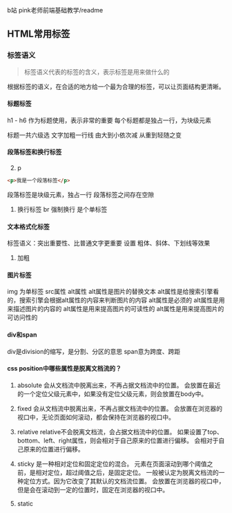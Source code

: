 b站 pink老师前端基础教学/readme

## HTML常用标签
### 标签语义
> 标签语义代表的标签的含义，表示标签是用来做什么的

根据标签的语义，在合适的地方给一个最为合理的标签，可以让页面结构更清晰。

#### 标题标签
h1 - h6 
作为标题使用，表示非常的重要
每个标题都是独占一行，为块级元素

标题一共六级选
文字加粗一行线
由大到小依次减
从重到轻随之变


#### 段落标签和换行标签
2. p
```html
<p>我是一个段落标签</p>
```
段落标签是块级元素，独占一行
段落标签之间存在空隙

1. 换行标签
br
强制换行
是个单标签

#### 文本格式化标签
标签语义：突出重要性、比普通文字更重要
设置 粗体、斜体、下划线等效果

1. 加粗


#### 图片标签
img
为单标签
src属性
alt属性
alt属性是图片的替换文本
alt属性是给搜索引擎看的，搜索引擎会根据alt属性的内容来判断图片的内容
alt属性是必须的
alt属性是用来描述图片的内容的
alt属性是用来提高图片的可读性的
alt属性是用来提高图片的可访问性的

#### div和span
div是division的缩写，是分割、分区的意思
span意为跨度、跨距
 
#### css position中哪些属性是脱离文档流的？
1. absolute
会从文档流中脱离出来，不再占据文档流中的位置。
会放置在最近的一个定位父级元素中，如果没有定位父级元素，则会放置在body中。

2. fixed
会从文档流中脱离出来，不再占据文档流中的位置。
会放置在浏览器的视口中，无论页面如何滚动，都会保持在浏览器的视口中。
3. relative
relative不会脱离文档流，会占据文档流中的位置。
如果设置了top、bottom、left、right属性，则会相对于自己原来的位置进行偏移。
会相对于自己原来的位置进行偏移。

4. sticky
是一种相对定位和固定定位的混合。
元素在页面滚动到哪个阈值之前，是相对定位，超过阈值之后，是固定定位。
一般被认定为脱离文档流的一种定位方式。因为它改变了其默认的文档流位置。
会放置在浏览器的视口中，但是会在滚动到一定的位置时，固定在浏览器的视口中。
5. static

